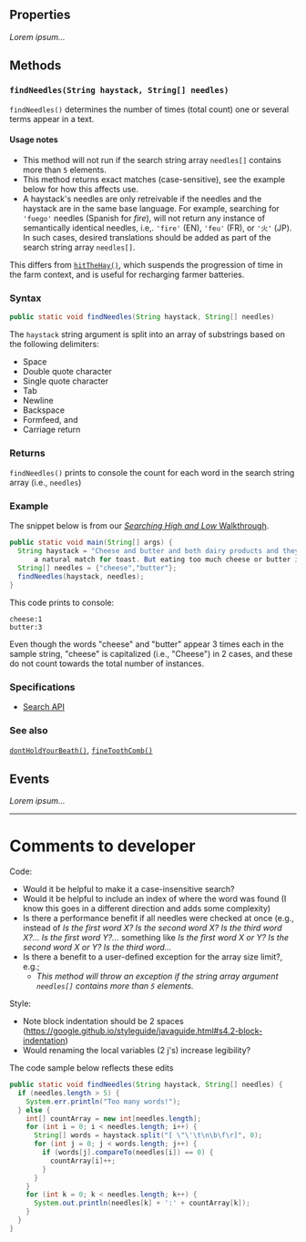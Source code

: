 ## Properties
*Lorem ipsum...*

## Methods

### `findNeedles(String haystack, String[] needles)`

`findNeedles()` determines the number of times (total count) one or several terms appear in a text.

#### Usage notes
- This method will not run if the search string array `needles[]` contains more than `5` elements.  
- This method returns exact matches (case-sensitive), see the example below for how this affects use.  
- A haystack's needles are only retreivable if the needles and the haystack are in the same base language. For example, searching for `'fuego'` needles (Spanish for *fire*), will not return any instance of semantically identical needles, i.e,. `'fire'` (EN), `'feu'` (FR), or `'火'` (JP). In such cases, desired translations should be added as part of the search string array `needles[]`.

This differs from [`hitTheHay()`](http://www.google.com), which suspends the progression of time in the farm context, and is useful for recharging farmer batteries.

### Syntax
```java
public static void findNeedles(String haystack, String[] needles)
```

The `haystack` string argument is split into an array of substrings based on the following delimiters:
- Space
- Double quote character
- Single quote character
- Tab
- Newline
- Backspace
- Formfeed, and
- Carriage return


### Returns
`findNeedles()` prints to console the count for each word in the search string array (i.e., `needles`)


### Example
The snippet below is from our [*Searching High and Low* Walkthrough](http://www.google.com). 

```java
public static void main(String[] args) {
  String haystack = "Cheese and butter and both dairy products and they are delicious! Cheese is great on sandwiches and butter is 
      a natural match for toast. But eating too much cheese or butter is not good for one's health.";
  String[] needles = {"cheese","butter"};
  findNeedles(haystack, needles);
}
```

This code prints to console:

```
cheese:1
butter:3
```

Even though the words "cheese" and "butter" appear 3 times each in the sample string, "cheese" is capitalized (i.e., "Cheese") in 2 cases, and these do not count towards the total number of instances.

### Specifications
* [Search API](www.google.com)

### See also
[`dontHoldYourBeath()`](http://www.google.com), [`fineToothComb()`](http://www.google.com)

## Events
*Lorem ipsum...*

---

# Comments to developer

Code:

- Would it be helpful to make it a case-insensitive search?
- Would it be helpful to include an index of where the word was found (I know this goes in a different direction and adds some complexity)
- Is there a performance benefit if all needles were checked at once (e.g., instead of *Is the first word X? Is the second word X? Is the third word X?... Is the first word Y?...*   something like *Is the first word X or Y? Is the second word X or Y? Is the third word...*
- Is there a benefit to a user-defined exception for the array size limit?, e.g.;
  - *This method will throw an exception if the string array argument `needles[]` contains more than `5` elements.*

Style:
- Note block indentation should be 2 spaces (https://google.github.io/styleguide/javaguide.html#s4.2-block-indentation)
- Would renaming the local variables (2 j's) increase legibility?

The code sample below reflects these edits

```java
public static void findNeedles(String haystack, String[] needles) {
  if (needles.length > 5) {
    System.err.println("Too many words!");
  } else {
    int[] countArray = new int[needles.length];
    for (int i = 0; i < needles.length; i++) {
      String[] words = haystack.split("[ \"\'\t\n\b\f\r]", 0);
      for (int j = 0; j < words.length; j++) {
        if (words[j].compareTo(needles[i]) == 0) {
          countArray[i]++;
        }
      }
    }
    for (int k = 0; k < needles.length; k++) {
      System.out.println(needles[k] + ':' + countArray[k]);
    }
  }
}
```
